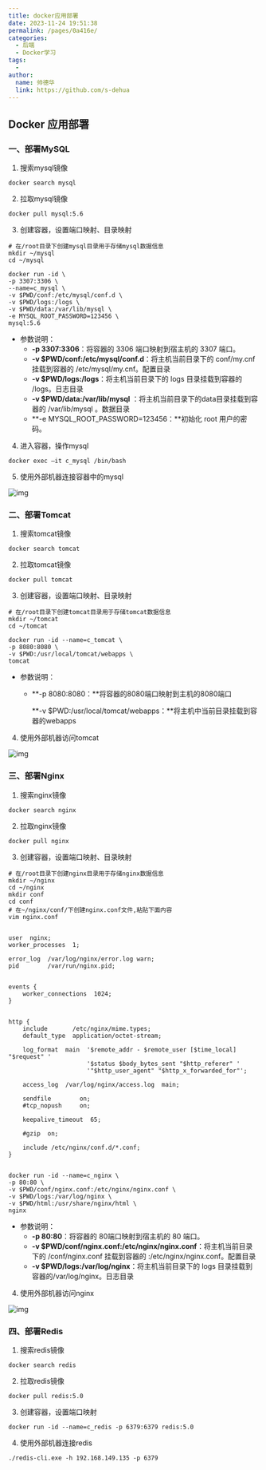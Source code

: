 ```yaml
---
title: docker应用部署
date: 2023-11-24 19:51:38
permalink: /pages/0a416e/
categories:
  - 后端
  - Docker学习
tags:
  - 
author: 
  name: 帅德华
  link: https://github.com/s-dehua
---
```

## Docker 应用部署

### 一、部署MySQL

1. 搜索mysql镜像

```shell
docker search mysql
```

2. 拉取mysql镜像

```shell
docker pull mysql:5.6
```

3. 创建容器，设置端口映射、目录映射

```shell
# 在/root目录下创建mysql目录用于存储mysql数据信息
mkdir ~/mysql
cd ~/mysql
```

```shell
docker run -id \
-p 3307:3306 \
--name=c_mysql \
-v $PWD/conf:/etc/mysql/conf.d \
-v $PWD/logs:/logs \
-v $PWD/data:/var/lib/mysql \
-e MYSQL_ROOT_PASSWORD=123456 \
mysql:5.6
```

- 参数说明：
  - **-p 3307:3306**：将容器的 3306 端口映射到宿主机的 3307 端口。
  - **-v $PWD/conf:/etc/mysql/conf.d**：将主机当前目录下的 conf/my.cnf 挂载到容器的 /etc/mysql/my.cnf。配置目录
  - **-v $PWD/logs:/logs**：将主机当前目录下的 logs 目录挂载到容器的 /logs。日志目录
  - **-v $PWD/data:/var/lib/mysql** ：将主机当前目录下的data目录挂载到容器的 /var/lib/mysql 。数据目录
  - **-e MYSQL_ROOT_PASSWORD=123456：**初始化 root 用户的密码。



4. 进入容器，操作mysql

```shell
docker exec –it c_mysql /bin/bash
```

5. 使用外部机器连接容器中的mysql

![img](https://s-dehua.github.io/assets/017.docker应用部署.assets/image-20231124162912759.png)


### 二、部署Tomcat

1. 搜索tomcat镜像

```shell
docker search tomcat
```

2. 拉取tomcat镜像

```shell
docker pull tomcat
```

3. 创建容器，设置端口映射、目录映射

```shell
# 在/root目录下创建tomcat目录用于存储tomcat数据信息
mkdir ~/tomcat
cd ~/tomcat
```

```shell
docker run -id --name=c_tomcat \
-p 8080:8080 \
-v $PWD:/usr/local/tomcat/webapps \
tomcat 
```

- 参数说明：
  - **-p 8080:8080：**将容器的8080端口映射到主机的8080端口
  
    **-v $PWD:/usr/local/tomcat/webapps：**将主机中当前目录挂载到容器的webapps



4. 使用外部机器访问tomcat

![img](https://s-dehua.github.io/assets/017.docker应用部署.assets/image-20231124162855920.png)




### 三、部署Nginx

1. 搜索nginx镜像

```shell
docker search nginx
```

2. 拉取nginx镜像

```shell
docker pull nginx
```

3. 创建容器，设置端口映射、目录映射


```shell
# 在/root目录下创建nginx目录用于存储nginx数据信息
mkdir ~/nginx
cd ~/nginx
mkdir conf
cd conf
# 在~/nginx/conf/下创建nginx.conf文件,粘贴下面内容
vim nginx.conf
```
```shell

user  nginx;
worker_processes  1;

error_log  /var/log/nginx/error.log warn;
pid        /var/run/nginx.pid;


events {
    worker_connections  1024;
}


http {
    include       /etc/nginx/mime.types;
    default_type  application/octet-stream;

    log_format  main  '$remote_addr - $remote_user [$time_local] "$request" '
                      '$status $body_bytes_sent "$http_referer" '
                      '"$http_user_agent" "$http_x_forwarded_for"';

    access_log  /var/log/nginx/access.log  main;

    sendfile        on;
    #tcp_nopush     on;

    keepalive_timeout  65;

    #gzip  on;

    include /etc/nginx/conf.d/*.conf;
}


```




```shell
docker run -id --name=c_nginx \
-p 80:80 \
-v $PWD/conf/nginx.conf:/etc/nginx/nginx.conf \
-v $PWD/logs:/var/log/nginx \
-v $PWD/html:/usr/share/nginx/html \
nginx
```

- 参数说明：
  - **-p 80:80**：将容器的 80端口映射到宿主机的 80 端口。
  - **-v $PWD/conf/nginx.conf:/etc/nginx/nginx.conf**：将主机当前目录下的 /conf/nginx.conf 挂载到容器的 :/etc/nginx/nginx.conf。配置目录
  - **-v $PWD/logs:/var/log/nginx**：将主机当前目录下的 logs 目录挂载到容器的/var/log/nginx。日志目录

4. 使用外部机器访问nginx

![img](https://s-dehua.github.io/assets/017.docker应用部署.assets/image-20231124162830563.png)

### 四、部署Redis

1. 搜索redis镜像

```shell
docker search redis
```

2. 拉取redis镜像

```shell
docker pull redis:5.0
```

3. 创建容器，设置端口映射

```shell
docker run -id --name=c_redis -p 6379:6379 redis:5.0
```

4. 使用外部机器连接redis

```shell
./redis-cli.exe -h 192.168.149.135 -p 6379
```







